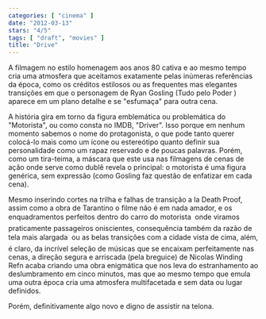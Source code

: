 ```yaml
---
categories: [ "cinema" ]
date: "2012-03-13"
stars: "4/5"
tags: [ "draft", "movies" ]
title: "Drive"
---
```

A filmagem no estilo homenagem aos anos 80 cativa e ao mesmo tempo cria
uma atmosfera que aceitamos exatamente pelas inúmeras referências
da época, como os créditos estilosos ou as frequentes mas elegantes
transições em que o personagem de Ryan Gosling (Tudo pelo Poder )
aparece em um plano detalhe e se "esfumaça" para outra cena.

A história gira em torno da figura emblemática ou problemática do
"Motorista", ou como consta no IMDB, "Driver". Isso porque em nenhum
momento sabemos o nome do protagonista, o que pode tanto querer colocá-lo
mais como um ícone ou estereótipo quanto definir sua personalidade como
um rapaz reservado e de poucas palavras. Porém, como um tira-teima,
a máscara que este usa nas filmagens de cenas de ação onde serve
como dublê revela o principal: o motorista é uma figura genérica,
sem expressão (como Gosling faz questão de enfatizar em cada cena).

Mesmo inserindo cortes na trilha e falhas de transição a la Death
Proof, assim como a obra de Tarantino o filme não é em nada amador, e
os enquadramentos perfeitos dentro do carro do motorista  onde viramos
praticamente passageiros oniscientes, consequência também da razão
de tela mais alargada  ou as belas transições com a cidade vista de
cima, além, é claro, da incrível seleção de músicas que se encaixam
perfeitamente nas cenas, a direção segura e arriscada (pela breguice)
de Nicolas Winding Refn acaba criando uma obra enigmática que nos leva
do estranhamento ao deslumbramento em cinco minutos, mas que ao mesmo
tempo que emula uma outra época cria uma atmosfera multifacetada e sem
data ou lugar definidos.

Porém, definitivamente algo novo e digno de assistir na telona.

